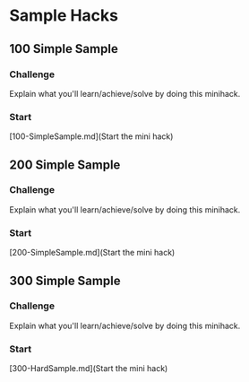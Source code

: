 # Sample Hacks

## 100 Simple Sample

### Challenge
Explain what you'll learn/achieve/solve by doing this minihack.

### Start
[100-SimpleSample.md](Start the mini hack)

## 200 Simple Sample

### Challenge
Explain what you'll learn/achieve/solve by doing this minihack.

### Start
[200-SimpleSample.md](Start the mini hack)

## 300 Simple Sample

### Challenge
Explain what you'll learn/achieve/solve by doing this minihack.

### Start
[300-HardSample.md](Start the mini hack)